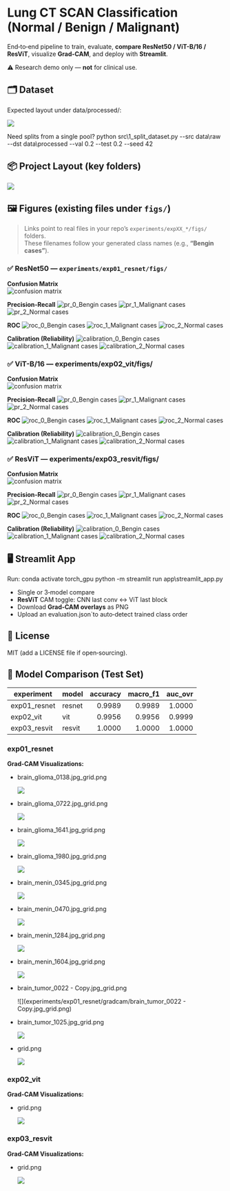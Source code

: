 # Lung CT SCAN Classification (Normal / Benign / Malignant)

End‑to‑end pipeline to train, evaluate, **compare ResNet50 / ViT-B/16 / ResViT**, visualize **Grad-CAM**, and deploy with **Streamlit**.

 ⚠️ Research demo only — **not** for clinical use.

## 🗂️ Dataset

Expected layout under data/processed/:

![](data.png)

Need splits from a single pool?
python src\1_split_dataset.py --src data\raw --dst data\processed --val 0.2 --test 0.2 --seed 42


## 📦 Project Layout (key folders)
![](folder.png)


## 🖼️ Figures (existing files under `figs/`)

> Links point to real files in your repo’s `experiments/expXX_*/figs/` folders.  
> These filenames follow your generated class names (e.g., **“Bengin cases”**).

### ✅ ResNet50 — `experiments/exp01_resnet/figs/`

**Confusion Matrix**  
![confusion matrix](experiments/exp01_resnet/figs/confusion_matrix.png)

**Precision-Recall**
![pr_0_Bengin cases](experiments/exp01_resnet/figs/pr_0_Bengin%20cases.png)
![pr_1_Malignant cases](experiments/exp01_resnet/figs/pr_1_Malignant%20cases.png)
![pr_2_Normal cases](experiments/exp01_resnet/figs/pr_2_Normal%20cases.png)

**ROC**
![roc_0_Bengin cases](experiments/exp01_resnet/figs/roc_0_Bengin%20cases.png)
![roc_1_Malignant cases](experiments/exp01_resnet/figs/roc_1_Malignant%20cases.png)
![roc_2_Normal cases](experiments/exp01_resnet/figs/roc_2_Normal%20cases.png)

**Calibration (Reliability)**
![calibration_0_Bengin cases](experiments/exp01_resnet/figs/calibration_0_Bengin%20cases.png)
![calibration_1_Malignant cases](experiments/exp01_resnet/figs/calibration_1_Malignant%20cases.png)
![calibration_2_Normal cases](experiments/exp01_resnet/figs/calibration_2_Normal%20cases.png)


### ✅ ViT-B/16 — experiments/exp02_vit/figs/

**Confusion Matrix**  
![confusion matrix](experiments/exp02_vit/figs/confusion_matrix.png)

**Precision-Recall**
![pr_0_Bengin cases](experiments/exp02_vit/figs/pr_0_Bengin%20cases.png)
![pr_1_Malignant cases](experiments/exp02_vit/figs/pr_1_Malignant%20cases.png)
![pr_2_Normal cases](experiments/exp02_vit/figs/pr_2_Normal%20cases.png)

**ROC**
![roc_0_Bengin cases](experiments/exp02_vit/figs/roc_0_Bengin%20cases.png)
![roc_1_Malignant cases](experiments/exp02_vit/figs/roc_1_Malignant%20cases.png)
![roc_2_Normal cases](experiments/exp02_vit/figs/roc_2_Normal%20cases.png)

**Calibration (Reliability)**
![calibration_0_Bengin cases](experiments/exp02_vit/figs/calibration_0_Bengin%20cases.png)
![calibration_1_Malignant cases](experiments/exp02_vit/figs/calibration_1_Malignant%20cases.png)
![calibration_2_Normal cases](experiments/exp02_vit/figs/calibration_2_Normal%20cases.png)


### ✅ ResViT — experiments/exp03_resvit/figs/

**Confusion Matrix**  
![confusion matrix](experiments/exp03_resvit/figs/confusion_matrix.png)

**Precision-Recall**
![pr_0_Bengin cases](experiments/exp03_resvit/figs/pr_0_Bengin%20cases.png)
![pr_1_Malignant cases](experiments/exp03_resvit/figs/pr_1_Malignant%20cases.png)
![pr_2_Normal cases](experiments/exp03_resvit/figs/pr_2_Normal%20cases.png)

**ROC**
![roc_0_Bengin cases](experiments/exp03_resvit/figs/roc_0_Bengin%20cases.png)
![roc_1_Malignant cases](experiments/exp03_resvit/figs/roc_1_Malignant%20cases.png)
![roc_2_Normal cases](experiments/exp03_resvit/figs/roc_2_Normal%20cases.png)

**Calibration (Reliability)**
![calibration_0_Bengin cases](experiments/exp03_resvit/figs/calibration_0_Bengin%20cases.png)
![calibration_1_Malignant cases](experiments/exp03_resvit/figs/calibration_1_Malignant%20cases.png)
![calibration_2_Normal cases](experiments/exp03_resvit/figs/calibration_2_Normal%20cases.png)


## 🖥️ Streamlit App

Run:
conda activate torch_gpu
python -m streamlit run app\streamlit_app.py

- Single or 3‑model compare
- **ResViT** CAM toggle: CNN last conv ↔ ViT last block
- Download **Grad‑CAM overlays** as PNG
- Upload an evaluation.json`to auto‑detect trained class order

## 📜 License

MIT (add a LICENSE file if open‑sourcing).

<!-- MODEL_COMPARISON_START -->

## 🧪 Model Comparison (Test Set)

| experiment | model | accuracy | macro_f1 | auc_ovr |
|---|---|---:|---:|---:|
| exp01_resnet | resnet | 0.9989 | 0.9989 | 1.0000 |
| exp02_vit | vit | 0.9956 | 0.9956 | 0.9999 |
| exp03_resvit | resvit | 1.0000 | 1.0000 | 1.0000 |


### exp01_resnet

**Grad-CAM Visualizations:**

- brain_glioma_0138.jpg_grid.png

  ![](experiments/exp01_resnet/gradcam/brain_glioma_0138.jpg_grid.png)

- brain_glioma_0722.jpg_grid.png

  ![](experiments/exp01_resnet/gradcam/brain_glioma_0722.jpg_grid.png)

- brain_glioma_1641.jpg_grid.png

  ![](experiments/exp01_resnet/gradcam/brain_glioma_1641.jpg_grid.png)

- brain_glioma_1980.jpg_grid.png

  ![](experiments/exp01_resnet/gradcam/brain_glioma_1980.jpg_grid.png)

- brain_menin_0345.jpg_grid.png

  ![](experiments/exp01_resnet/gradcam/brain_menin_0345.jpg_grid.png)

- brain_menin_0470.jpg_grid.png

  ![](experiments/exp01_resnet/gradcam/brain_menin_0470.jpg_grid.png)

- brain_menin_1284.jpg_grid.png

  ![](experiments/exp01_resnet/gradcam/brain_menin_1284.jpg_grid.png)

- brain_menin_1604.jpg_grid.png

  ![](experiments/exp01_resnet/gradcam/brain_menin_1604.jpg_grid.png)

- brain_tumor_0022 - Copy.jpg_grid.png

  ![](experiments/exp01_resnet/gradcam/brain_tumor_0022 - Copy.jpg_grid.png)

- brain_tumor_1025.jpg_grid.png

  ![](experiments/exp01_resnet/gradcam/brain_tumor_1025.jpg_grid.png)

- grid.png

  ![](experiments/exp01_resnet/gradcam/grid.png)


### exp02_vit

**Grad-CAM Visualizations:**

- grid.png

  ![](experiments/exp02_vit/gradcam/grid.png)


### exp03_resvit

**Grad-CAM Visualizations:**

- grid.png

  ![](experiments/exp03_resvit/gradcam/grid.png)


<!-- MODEL_COMPARISON_END -->
